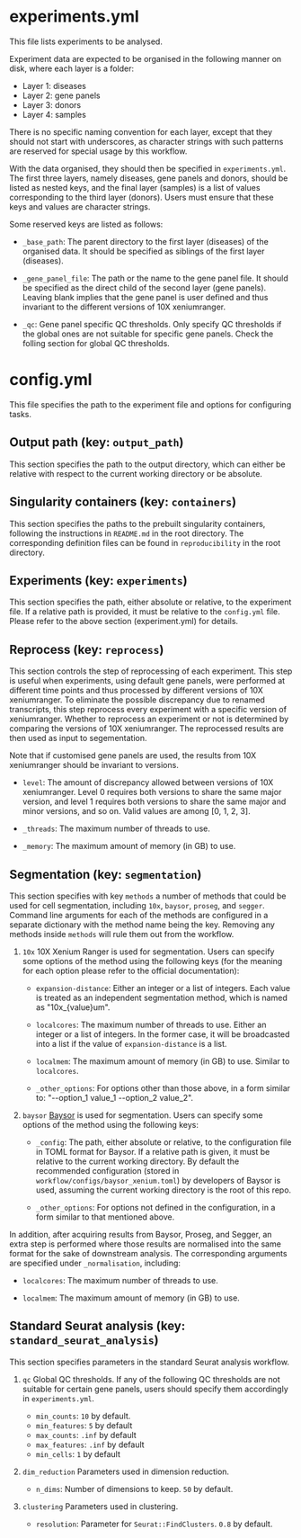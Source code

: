 # experiments.yml

This file lists experiments to be analysed.

Experiment data are expected to be organised in the following manner on disk, where each layer is a folder:

- Layer 1: diseases
- Layer 2: gene panels
- Layer 3: donors
- Layer 4: samples

There is no specific naming convention for each layer, except that they should not start with underscores, as character strings with such patterns are reserved for special usage by this workflow.

With the data organised, they should then be specified in `experiments.yml`. The first three layers, namely diseases, gene panels and donors, should be listed as nested keys, and the final layer (samples) is a list of values corresponding to the third layer (donors). Users must ensure that these keys and values are character strings.

Some reserved keys are listed as follows:

- `_base_path`: The parent directory to the first layer (diseases) of the organised data. It should be specified as siblings of the first layer (diseases).

- `_gene_panel_file`: The path or the name to the gene panel file. It should be specified as the direct child of the second layer (gene panels). Leaving blank implies that the gene panel is user defined and thus invariant to the different versions of 10X xeniumranger.

- `_qc`: Gene panel specific QC thresholds. Only specify QC thresholds if the global ones are not suitable for specific gene panels. Check the folling section for global QC thresholds.

# config.yml

This file specifies the path to the experiment file and options for configuring tasks.

## Output path (key: `output_path`)

This section specifies the path to the output directory, which can either be relative with respect to the current working directory or be absolute.

## Singularity containers (key: `containers`)

This section specifies the paths to the prebuilt singularity containers, following the instructions in `README.md` in the root directory. The corresponding definition files can be found in `reproducibility` in the root directory.

## Experiments (key: `experiments`)

This section specifies the path, either absolute or relative, to the experiment file. If a relative path is provided, it must be relative to the `config.yml` file. Please refer to the above section (experiment.yml) for details.

## Reprocess (key: `reprocess`)

This section controls the step of reprocessing of each experiment. This step is useful when experiments, using default gene panels, were performed at different time points and thus processed by different versions of 10X xeniumranger. To eliminate the possible discrepancy due to renamed transcripts, this step reprocess every experiment with a specific version of xeniumranger. Whether to reprocess an experiment or not is determined by comparing the versions of 10X xeniumranger. The reprocessed results are then used as input to segementation.

Note that if customised gene panels are used, the results from 10X xeniumranger should be invariant to versions.

- `level`: The amount of discrepancy allowed between versions of 10X xeniumranger. Level 0 requires both versions to share the same major version, and level 1 requires both versions to share the same major and minor versions, and so on. Valid values are among [0, 1, 2, 3].

- `_threads`: The maximum number of threads to use.

- `_memory`: The maximum amount of memory (in GB) to use.

## Segmentation (key: `segmentation`)

This section specifies with key `methods` a number of methods that could be used for cell segmentation, including `10x`, `baysor`, `proseg`, and `segger`. Command line arguments for each of the methods are configured in a separate dictionary with the method name being the key. Removing any methods inside `methods` will rule them out from the workflow.

1. `10x`
   10X Xenium Ranger is used for segmentation. Users can specify some options of the method using the following keys (for the meaning for each option please refer to the official documentation):

   - `expansion-distance`: Either an integer or a list of integers. Each value is treated as an independent segmentation method, which is named as "10x\_{value}um".

   - `localcores`: The maximum number of threads to use. Either an integer or a list of integers. In the former case, it will be broadcasted into a list if the value of `expansion-distance` is a list.

   - `localmem`: The maximum amount of memory (in GB) to use. Similar to `localcores`.

   - `_other_options`: For options other than those above, in a form similar to: "--option_1 value_1 --option_2 value_2".

2. `baysor`
   [Baysor](https://github.com/kharchenkolab/Baysor) is used for segmentation. Users can specify some options of the method using the following keys:

   - `_config`: The path, either absolute or relative, to the configuration file in TOML format for Baysor. If a relative path is given, it must be relative to the current working directory. By default the recommended configuration (stored in `workflow/configs/baysor_xenium.toml`) by developers of Baysor is used, assuming the current working directory is the root of this repo.

   - `_other_options`: For options not defined in the configuration, in a form similar to that mentioned above.

In addition, after acquiring results from Baysor, Proseg, and Segger, an extra step is performed where those results are normalised into the same format for the sake of downstream analysis. The corresponding arguments are specified under `_normalisation`, including:

- `localcores`: The maximum number of threads to use.

- `localmem`: The maximum amount of memory (in GB) to use.

## Standard Seurat analysis (key: `standard_seurat_analysis`)

This section specifies parameters in the standard Seurat analysis workflow.

1. `qc`
   Global QC thresholds. If any of the following QC thresholds are not suitable for certain gene panels, users should specify them accordingly in `experiments.yml`.

   - `min_counts`: `10` by default.
   - `min_features`: `5` by default
   - `max_counts`: `.inf` by default
   - `max_features`: `.inf` by default
   - `min_cells`: `1` by default

2. `dim_reduction`
   Parameters used in dimension reduction.

   - `n_dims`: Number of dimensions to keep. `50` by default.

3. `clustering`
   Parameters used in clustering.

   - `resolution`: Parameter for `Seurat::FindClusters`. `0.8` by default.
